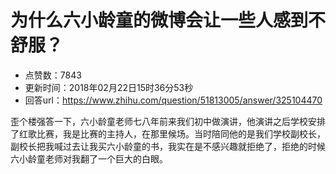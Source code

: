 # 为什么六小龄童的微博会让一些人感到不舒服？
- 点赞数：7843
- 更新时间：2018年02月22日15时36分53秒
- 回答url：https://www.zhihu.com/question/51813005/answer/325104470
<body>
 <p data-pid="5aK02Y-X">歪个楼强答一下，六小龄童老师七八年前来我们初中做演讲，他演讲之后学校安排了红歌比赛，我是比赛的主持人，在那里候场。当时陪同他的是我们学校副校长，副校长把我喊过去让我买六小龄童的书，我实在是不感兴趣就拒绝了，拒绝的时候六小龄童老师对我翻了一个巨大的白眼。</p>
</body>